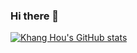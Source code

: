 ### Hi there 👋

[![Khang Hou's GitHub stats](https://github-readme-stats.vercel.app/api?username=tankh99&count_private=true&show_icons=true&theme=dark&hide_border=true)](https://github.com/tankh99/github-readme-stats)
<!--
**tankh99/tankh99** is a ✨ _special_ ✨ repository because its `README.md` (this file) appears on your GitHub profile.

Here are some ideas to get you started:

- 🔭 I’m currently working on ...
- 🌱 I’m currently learning ...
- 👯 I’m looking to collaborate on ...
- 🤔 I’m looking for help with ...
- 💬 Ask me about ...
- 📫 How to reach me: ...
- 😄 Pronouns: ...
- ⚡ Fun fact: ...
-->
